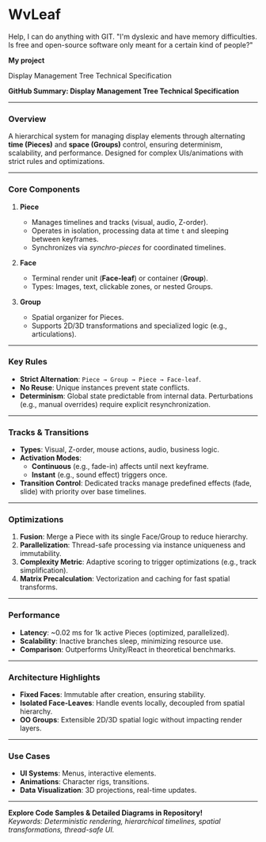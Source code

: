# WvLeaf

Help, I can do anything with GIT.
"I'm dyslexic and have memory difficulties. Is free and open-source software only meant for a certain kind of people?"

____My project____

Display Management Tree Technical Specification


**GitHub Summary: Display Management Tree Technical Specification**

---

### **Overview**  
A hierarchical system for managing display elements through alternating **time (Pieces)** and **space (Groups)** control, ensuring determinism, scalability, and performance. Designed for complex UIs/animations with strict rules and optimizations.

---

### **Core Components**  
1. **Piece**  
   - Manages timelines and tracks (visual, audio, Z-order).  
   - Operates in isolation, processing data at time `t` and sleeping between keyframes.  
   - Synchronizes via *synchro-pieces* for coordinated timelines.  

2. **Face**  
   - Terminal render unit (**Face-leaf**) or container (**Group**).  
   - Types: Images, text, clickable zones, or nested Groups.  

3. **Group**  
   - Spatial organizer for Pieces.  
   - Supports 2D/3D transformations and specialized logic (e.g., articulations).  

---

### **Key Rules**  
- **Strict Alternation**: `Piece → Group → Piece → Face-leaf`.  
- **No Reuse**: Unique instances prevent state conflicts.  
- **Determinism**: Global state predictable from internal data. Perturbations (e.g., manual overrides) require explicit resynchronization.  

---

### **Tracks & Transitions**  
- **Types**: Visual, Z-order, mouse actions, audio, business logic.  
- **Activation Modes**:  
  - **Continuous** (e.g., fade-in) affects until next keyframe.  
  - **Instant** (e.g., sound effect) triggers once.  
- **Transition Control**: Dedicated tracks manage predefined effects (fade, slide) with priority over base timelines.  

---

### **Optimizations**  
1. **Fusion**: Merge a Piece with its single Face/Group to reduce hierarchy.  
2. **Parallelization**: Thread-safe processing via instance uniqueness and immutability.  
3. **Complexity Metric**: Adaptive scoring to trigger optimizations (e.g., track simplification).  
4. **Matrix Precalculation**: Vectorization and caching for fast spatial transforms.  

---

### **Performance**  
- **Latency**: ~0.02 ms for 1k active Pieces (optimized, parallelized).  
- **Scalability**: Inactive branches sleep, minimizing resource use.  
- **Comparison**: Outperforms Unity/React in theoretical benchmarks.  

---

### **Architecture Highlights**  
- **Fixed Faces**: Immutable after creation, ensuring stability.  
- **Isolated Face-Leaves**: Handle events locally, decoupled from spatial hierarchy.  
- **OO Groups**: Extensible 2D/3D spatial logic without impacting render layers.  

---

### **Use Cases**  
- **UI Systems**: Menus, interactive elements.  
- **Animations**: Character rigs, transitions.  
- **Data Visualization**: 3D projections, real-time updates.  

---

**Explore Code Samples & Detailed Diagrams in Repository!**  
*Keywords: Deterministic rendering, hierarchical timelines, spatial transformations, thread-safe UI.*
